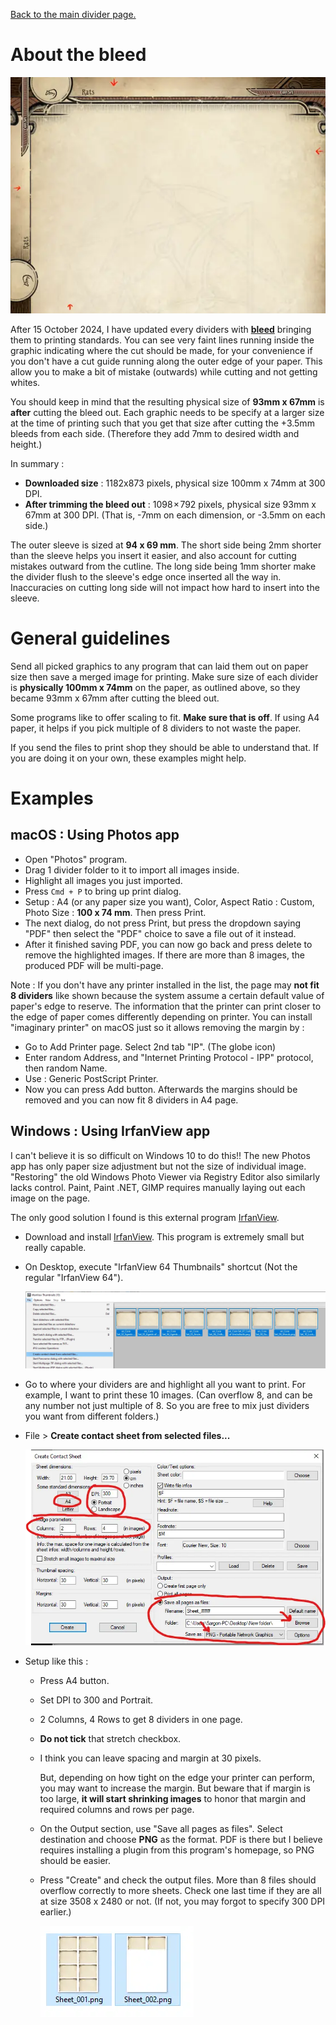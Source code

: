 [Back to the main divider page.](/divider)

# About the bleed

![Bleed](../../../static/image/documentation/divider/bleed.webp)

After 15 October 2024, I have updated every dividers with [**bleed**](https://en.wikipedia.org/wiki/Bleed_(printing)) bringing them to printing standards. You can see very faint lines running inside the graphic indicating where the cut should be made, for your convenience if you don't have a cut guide running along the outer edge of your paper. This allow you to make a bit of mistake (outwards) while cutting and not getting whites.

You should keep in mind that the resulting physical size of **93mm x 67mm** is **after** cutting the bleed out. Each graphic needs to be specify at a larger size at the time of printing such that you get that size after cutting the +3.5mm bleeds from each side. (Therefore they add 7mm to desired width and height.)

In summary : 

- **Downloaded size** : 1182x873 pixels, physical size 100mm x 74mm at 300 DPI.
- **After trimming the bleed out** : 1098 × 792 pixels, physical size 93mm x 67mm at 300 DPI. (That is, -7mm on each dimension, or -3.5mm on each side.)

The outer sleeve is sized at **94 x 69 mm**. The short side being 2mm shorter than the sleeve helps you insert it easier, and also account for cutting mistakes outward from the cutline. The long side being 1mm shorter make the divider flush to the sleeve's edge once inserted all the way in. Inaccuracies on cutting long side will not impact how hard to insert into the sleeve.

# General guidelines

Send all picked graphics to any program that can laid them out on paper size then save a merged image for printing. Make sure size of each divider is **physically 100mm x 74mm** on the paper, as outlined above, so they became 93mm x 67mm after cutting the bleed out.

Some programs like to offer scaling to fit. **Make sure that is off**. If using A4 paper, it helps if you pick multiple of 8 dividers to not waste the paper.

If you send the files to print shop they should be able to understand that. If you are doing it on your own, these examples might help.

# Examples

## macOS : Using Photos app

<!-- ![macOS printing](../../../static/image/documentation/divider/print-1.webp) -->

- Open "Photos" program.
- Drag 1 divider folder to it to import all images inside.
- Highlight all images you just imported.
- Press `Cmd + P` to bring up print dialog.
- Setup : A4 (or any paper size you want), Color, Aspect Ratio : Custom, Photo Size : **100 x 74 mm**. Then press Print.
- The next dialog, do not press Print, but press the dropdown saying "PDF" then select the "PDF" choice to save a file out of it instead.
- After it finished saving PDF, you can now go back and press delete to remove the highlighted images. If there are more than 8 images, the produced PDF will be multi-page.

Note : If you don't have any printer installed in the list, the page may **not fit 8 dividers** like shown because the system assume a certain default value of paper's edge to reserve. The information that the printer can print closer to the edge of paper comes differently depending on printer. You can install "imaginary printer" on macOS just so it allows removing the margin by : 

- Go to Add Printer page. Select 2nd tab "IP". (The globe icon)
- Enter random Address, and "Internet Printing Protocol - IPP" protocol, then random Name.
- Use : Generic PostScript Printer.
- Now you can press Add button. Afterwards the margins should be removed and you can now fit 8 dividers in A4 page.

## Windows : Using IrfanView app

I can't believe it is so difficult on Windows 10 to do this!! The new Photos app has only paper size adjustment but not the size of individual image. "Restoring" the old Windows Photo Viewer via Registry Editor also similarly lacks control. Paint, Paint .NET, GIMP requires manually laying out each image on the page.

The only good solution I found is this external program [IrfanView](https://www.irfanview.com/).

- Download and install [IrfanView](https://www.irfanview.com/). This program is extremely small but really capable.
- On Desktop, execute "IrfanView 64 Thumbnails" shortcut (Not the regular "IrfanView 64").

  ![Windows printing](../../../static/image/documentation/divider/print-2.webp)

- Go to where your dividers are and highlight all you want to print. For example, I want to print these 10 images. (Can overflow 8, and can be any number not just multiple of 8. So you are free to mix just dividers you want from different folders.)
- File > **Create contact sheet from selected files...**

  ![Windows printing](../../../static/image/documentation/divider/print-3.webp)

- Setup like this : 
  - Press A4 button.
  - Set DPI to 300 and Portrait.
  - 2 Columns, 4 Rows to get 8 dividers in one page.
  - **Do not tick** that stretch checkbox.
  - I think you can leave spacing and margin at 30 pixels.
  
    But, depending on how tight on the edge your printer can perform, you may want to increase the margin. But beware that if margin is too large, **it will start shrinking images** to honor that margin and required columns and rows per page.
	
  - On the Output section, use "Save all pages as files". Select destination and choose **PNG** as the format. PDF is there but I believe requires installing a plugin from this program's homepage, so PNG should be easier.
  - Press "Create" and check the output files. More than 8 files should overflow correctly to more sheets. Check one last time if they are all at size 3508 x 2480 or not. (If not, you may forgot to specify 300 DPI earlier.)

    ![Windows printing](../../../static/image/documentation/divider/print-4.webp)